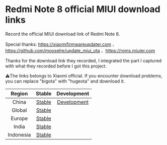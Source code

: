 # Redmi Note 8 official MIUI download links

Record the official MIUI download link of Redmi Note 8.

Special thanks:
https://xiaomifirmwareupdater.com 、https://github.com/mooseIre/update_miui_ota 、https://roms.miuier.com 

Thanks for the download link they recorded, I integrated the part I captured with what they recorded before I got this project.

⚠️The links belongs to Xiaomi official.
If you encounter download problems, you can replace "bigota" with "hugeota" and download it.

| Region | Stable | Development |
| :----: | :----: | :----: |
|China|[Stable](https://github.com/Kifranei/ginkgo_miuidownloadlink/blob/main/stable/CN.md)|[Development](https://github.com/Kifranei/ginkgo_miuidownloadlink/blob/main/development/CN.md)
|Global|[Stable](https://github.com/Kifranei/ginkgo_miuidownloadlink/blob/main/stable/MI.md)|
|Europe|[Stable](https://github.com/Kifranei/ginkgo_miuidownloadlink/blob/main/stable/EEA.md)|
|India|[Stable](https://github.com/Kifranei/ginkgo_miuidownloadlink/blob/main/stable/IN.md)|
|Indonesia|[Stable](https://github.com/Kifranei/ginkgo_miuidownloadlink/blob/main/stable/ID.md)|
